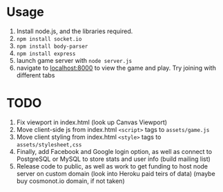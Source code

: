 # Usage
1. Install node.js, and the libraries required.
2. ``npm install socket.io``
3. ``npm install body-parser``
4. ``npm install express``
5. launch game server with ``node server.js``
6. navigate to [localhost:8000](https://localhost:8000) to view the game and play. Try joining with different tabs

# TODO
1. Fix viewport in index.html (look up Canvas Viewport)
2. Move client-side js from index.html ``<script>`` tags to ``assets/game.js``
3. Move client styling from index.html ``<style>`` tags to ``assets/stylesheet,css``
5. Finally, add Facebook and Google login option, as well as connect to PostgreSQL or MySQL to store stats and user info (build mailing list)
6. Release code to public, as well as work to get funding to host node server on custom domain (look into Heroku paid teirs of data) (maybe buy cosmonot.io domain, if not taken)
